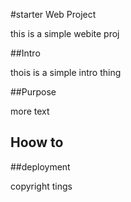 #starter Web Project

 this is a simple webite proj

##Intro

thois is a simple intro thing

##Purpose

more text

## Hoow to

##deployment

copyright tings 